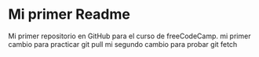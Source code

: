 # Mi primer Readme
Mi primer repositorio en GitHub para el curso de freeCodeCamp.
mi primer cambio para practicar git pull
mi segundo cambio para probar git fetch
